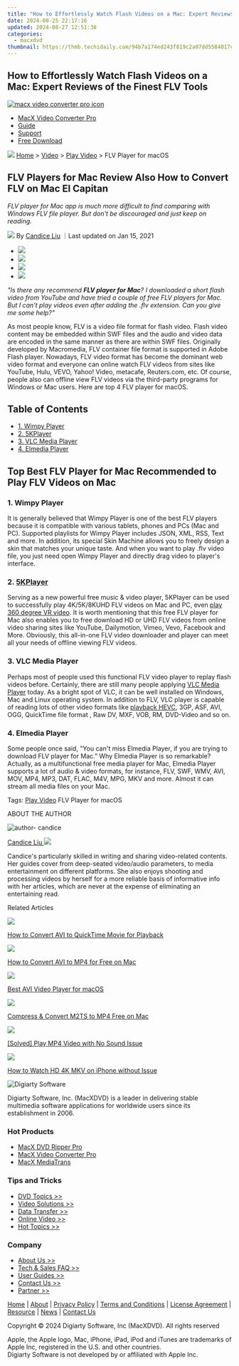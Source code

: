 ```yaml
---
title: "How to Effortlessly Watch Flash Videos on a Mac: Expert Reviews of the Finest FLV Tools"
date: 2024-08-25 22:17:16
updated: 2024-08-27 12:51:38
categories:
  - macxdvd
thumbnail: https://thmb.techidaily.com/94b7a174ed243f819c2a07dd5584017cb8f8706838828f60033ee3c2a4509767.jpg
---
```


## How to Effortlessly Watch Flash Videos on a Mac: Expert Reviews of the Finest FLV Tools

[![macx video converter pro icon](https://www.macxdvd.com/mac-dvd-video-converter-how-to/../image-style/new-seo/icon11.png)](https://tools.techidaily.com/macxdvd/products/)

* [MacX Video Converter Pro](https://tools.techidaily.com/macxdvd/products/)
* [Guide](https://tools.techidaily.com/macxdvd/products/)
* [Support](https://tools.techidaily.com/macxdvd/products/)
* [Free Download](https://tools.techidaily.com/macxdvd/products/)



![](https://www.macxdvd.com/mac-dvd-video-converter-how-to/../image-style/new-seo/icon7.png) [Home](https://tools.techidaily.com/macxdvd/products/) \> [Video](https://tools.techidaily.com/macxdvd/products/) \> [Play Video](https://tools.techidaily.com/macxdvd/products/) \> FLV Player for macOS

## FLV Players for Mac Review Also How to Convert FLV on Mac El Capitan



_FLV player for Mac app is much more difficult to find comparing with Windows FLV file player. But don't be discouraged and just keep on reading._ 

![](https://www.macxdvd.com/mac-dvd-video-converter-how-to/../image-style/new-seo/icon6.png) By [Candice Liu](https://tools.techidaily.com/macxdvd/products/) ｜Last updated on Jan 15, 2021

* [![](https://www.macxdvd.com/mac-dvd-video-converter-how-to/../image-style/new-seo/share-fa.jpg)](https://www.facebook.com/sharer/sharer.php?u=https://www.macxdvd.com/mac-dvd-video-converter-how-to/play-mts-m2ts-files-on-mac-free.htm)
* [![](https://www.macxdvd.com/mac-dvd-video-converter-how-to/../image-style/new-seo/share-tw.jpg)](https://twitter.com/intent/tweet?url=https://www.macxdvd.com/mac-dvd-video-converter-how-to/play-mts-m2ts-files-on-mac-free.htm&text=)
* [![](https://www.macxdvd.com/mac-dvd-video-converter-how-to/../image-style/new-seo/share-go.jpg)](https://pinterest.com/pin/create/button/?url=https://www.macxdvd.com/mac-dvd-video-converter-how-to/play-mts-m2ts-files-on-mac-free.htm&media=&description=)
* [![](https://www.macxdvd.com/mac-dvd-video-converter-how-to/../image-style/new-seo/share-in.jpg)](https://www.linkedin.com/shareArticle?mini=true&url=https://www.macxdvd.com/mac-dvd-video-converter-how-to/play-mts-m2ts-files-on-mac-free.htm&title=&summary=&source=)

_"Is there any recommend **FLV player for Mac**? I downloaded a short flash video from YouTube and have tried a couple of free FLV players for Mac. But I can't play videos even after adding the .flv extension. Can you give me some help?"_

As most people know, FLV is a video file format for flash video. Flash video content may be embedded within SWF files and the audio and video data are encoded in the same manner as there are within SWF files. Originally developed by Macromedia, FLV container file format is supported in Adobe Flash player. Nowadays, FLV video format has become the dominant web video format and everyone can online watch FLV videos from sites like YouTube, Hulu, VEVO, Yahoo! Video, metacafe, Reuters.com, etc. Of course, people also can offline view FLV videos via the third-party programs for Windows or Mac users. Here are top 4 FLV player for macOS. 

## Table of Contents

* [1\. Wimpy Player](https://tools.techidaily.com/macxdvd/products/)
* [2\. 5KPlayer](https://tools.techidaily.com/macxdvd/products/)
* [3\. VLC Media Player](https://tools.techidaily.com/macxdvd/products/)
* [4\. Elmedia Player](https://tools.techidaily.com/macxdvd/products/)

## Top Best FLV Player for Mac Recommended to Play FLV Videos on Mac

### 1\. Wimpy Player

 It is generally believed that Wimpy Player is one of the best FLV players because it is compatible with various tablets, phones and PCs (Mac and PC). Supported playlists for Wimpy Player includes JSON, XML, RSS, Text and more. In addition, its special Skin Machine allows you to freely design a skin that matches your unique taste. And when you want to play .flv video file, you just need open Wimpy Player and directly drag video to player's interface. 

###  2\. [**5KPlayer**](https://tools.techidaily.com/5kplayer/products/)

 Serving as a new powerful free music & video player, 5KPlayer can be used to successfully play 4K/5K/8KUHD FLV videos on Mac and PC, even [play 360 degree VR video](https://tools.techidaily.com/macxdvd/products/). It is worth mentioning that this free FLV player for Mac also enables you to free download HD or UHD FLV videos from online video sharing sites like YouTube, Dailymotion, Vimeo, Vevo, Facebook and More. Obviously, this all-in-one FLV video downloader and player can meet all your needs of offline viewing FLV videos. 

### 3\. VLC Media Player

 Perhaps most of people used this functional FLV video player to replay flash videos before. Certainly, there are still many people applying [VLC Media Player](https://tools.techidaily.com/macxdvd/products/) today. As a bright spot of VLC, it can be well installed on Windows, Mac and Linux operating system. In addition to FLV, VLC player is capable of reading lots of other video formats like [playback HEVC](https://tools.techidaily.com/macxdvd/products/), 3GP, ASF, AVI, OGG, QuickTime file format , Raw DV, MXF, VOB, RM, DVD-Video and so on. 

### 4\. Elmedia Player

 Some people once said, "You can't miss Elmedia Player, if you are trying to download FLV player for Mac." Why Elmedia Player is so remarkable? Actually, as a multifunctional free media player for Mac, Elmedia Player supports a lot of audio & video formats, for instance, FLV, SWF, WMV, AVI, MOV, MP4, MP3, DAT, FLAC, M4V, MPG, MKV and more. Almost it can stream all media files on your Mac. 

Tags: [Play Video](https://tools.techidaily.com/macxdvd/products/) FLV Player for macOS

ABOUT THE AUTHOR

![author- candice](https://www.macxdvd.com/mac-dvd-video-converter-how-to/../image-style/new-seo/candice.png) 

[Candice Liu ![](https://www.macxdvd.com/mac-dvd-video-converter-how-to/../image-style/new-seo/share-in1.jpg)](https://www.linkedin.com/in/candice-liu-444483a3/) 

Candice's particularly skilled in writing and sharing video-related contents. Her guides cover from deep-seated video/audio parameters, to media entertainment on different platforms. She also enjoys shooting and processing videos by herself for a more reliable basis of informative info with her articles, which are never at the expense of eliminating an entertaining read.



Related Articles

![](https://www.macxdvd.com/mac-dvd-video-converter-how-to/../image-style/new-seo/pic7.jpg)

[How to Convert AVI to QuickTime Movie for Playback](https://tools.techidaily.com/macxdvd/products/) 

![](https://www.macxdvd.com/mac-dvd-video-converter-how-to/../image-style/new-seo/pic6.jpg)

[How to Convert AVI to MP4 for Free on Mac](https://tools.techidaily.com/macxdvd/products/) 

![](https://www.macxdvd.com/mac-dvd-video-converter-how-to/../image-style/new-seo/pic5.jpg)

[Best AVI Video Player for macOS](https://tools.techidaily.com/macxdvd/products/) 

![](https://www.macxdvd.com/mac-dvd-video-converter-how-to/../image-style/new-seo/pic4.jpg)

[Compress & Convert M2TS to MP4 Free on Mac](https://tools.techidaily.com/macxdvd/products/) 

![](https://www.macxdvd.com/mac-dvd-video-converter-how-to/../image-style/new-seo/pic3.jpg)

[\[Solved\] Play MP4 Video with No Sound Issue](https://tools.techidaily.com/macxdvd/products/) 

![](https://www.macxdvd.com/mac-dvd-video-converter-how-to/../image-style/new-seo/pic2.jpg)

[How to Watch HD 4K MKV on iPhone without Issue](https://tools.techidaily.com/macxdvd/products/) 



![Digiarty Software](https://www.macxdvd.com/mac-dvd-video-converter-how-to/../icon/logo.png) 

Digiarty Software, Inc. (MacXDVD) is a leader in delivering stable multimedia software applications for worldwide users since its establishment in 2006.

### Hot Products

* [MacX DVD Ripper Pro](https://tools.techidaily.com/macxdvd/products/)
* [MacX Video Converter Pro](https://tools.techidaily.com/macxdvd/products/)
* [MacX MediaTrans](https://tools.techidaily.com/macxdvd/products/)

### Tips and Tricks

* [DVD Topics >>](https://tools.techidaily.com/macxdvd/products/)
* [Video Solutions >>](https://tools.techidaily.com/macxdvd/products/)
* [Data Transfer >>](https://tools.techidaily.com/macxdvd/products/)
* [Online Video >>](https://tools.techidaily.com/macxdvd/products/)
* [Hot Topics >>](https://tools.techidaily.com/macxdvd/products/)

### Company

* [About Us >>](https://tools.techidaily.com/macxdvd/products/)
* [Tech & Sales FAQ >>](https://tools.techidaily.com/macxdvd/products/)
* [User Guides >>](https://tools.techidaily.com/macxdvd/products/)
* [Contact Us >>](https://tools.techidaily.com/macxdvd/products/)
* [Partner >>](https://tools.techidaily.com/macxdvd/products/)



[Home](https://tools.techidaily.com/macxdvd/products/) | [About](https://tools.techidaily.com/macxdvd/products/) | [Privacy Policy](https://tools.techidaily.com/macxdvd/products/) | [Terms and Conditions](https://tools.techidaily.com/macxdvd/products/) | [License Agreement](https://tools.techidaily.com/macxdvd/products/) | [Resource](https://tools.techidaily.com/macxdvd/products/) | [News](https://tools.techidaily.com/macxdvd/products/) | [Contact Us](https://tools.techidaily.com/macxdvd/products/)

Copyright © 2024 Digiarty Software, Inc (MacXDVD). All rights reserved

Apple, the Apple logo, Mac, iPhone, iPad, iPod and iTunes are trademarks of Apple Inc, registered in the U.S. and other countries.  
Digiarty Software is not developed by or affiliated with Apple Inc.

<ins class="adsbygoogle"
     style="display:block"
     data-ad-format="autorelaxed"
     data-ad-client="ca-pub-7571918770474297"
     data-ad-slot="1223367746"></ins>



<ins class="adsbygoogle"
     style="display:block"
     data-ad-client="ca-pub-7571918770474297"
     data-ad-slot="8358498916"
     data-ad-format="auto"
     data-full-width-responsive="true"></ins>
